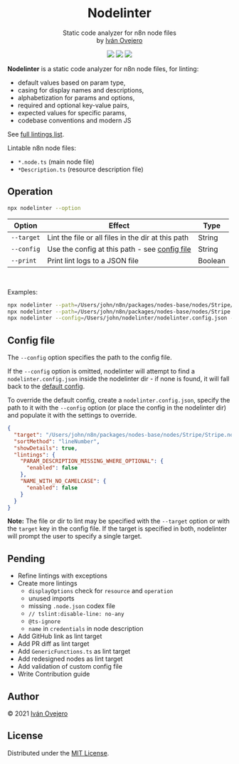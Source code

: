 <!-- <p align="center">
  <img src="logo.png" width="450" alt="Nodelinter logo" />
</p> -->

<p align="center">
  <h1 align="center">Nodelinter</h1>
</p>

<p align="center">
  Static code analyzer for n8n node files<br />
  by <a href="https://github.com/ivov">Iván Ovejero</a>
</p>

<p align="center">
  <img src="https://img.shields.io/badge/status-work%20in%20progress-blue">
  <a href="https://github.com/n8n-io"><img src="https://img.shields.io/badge/org-n8n-ff6d5a"></a>
  <img src="https://img.shields.io/badge/license-MIT-brightgreen">
</p>

<!-- <p align="center">
  <img src="screenshot.png" width="450" alt="Nodelinter screenshot" />
</p> -->

**Nodelinter** is a static code analyzer for n8n node files, for linting:

- default values based on param type,
- casing for display names and descriptions,
- alphabetization for params and options,
- required and optional key-value pairs,
- expected values for specific params,
- codebase conventions and modern JS

See [full lintings list](./src/lintings.ts).

Lintable n8n node files:

- `*.node.ts` (main node file)
- `*Description.ts` (resource description file)

## Operation

```sh
npx nodelinter --option
```

| Option     | Effect                                                        | Type    |
| ---------- | ------------------------------------------------------------- | ------- |
| `--target` | Lint the file or all files in the dir at this path            | String  |
| `--config` | Use the config at this path - see [config file](#config-file) | String  |
| `--print`  | Print lint logs to a JSON file                                | Boolean |

<br />

Examples:

```sh
npx nodelinter --path=/Users/john/n8n/packages/nodes-base/nodes/Stripe/Stripe.node.ts
npx nodelinter --path=/Users/john/n8n/packages/nodes-base/nodes/Stripe
npx nodelinter --config=/Users/john/nodelinter/nodelinter.config.json --print
```

## Config file

The `--config` option specifies the path to the config file.

If the `--config` option is omitted, nodelinter will attempt to find a `nodelinter.config.json` inside the nodelinter dir - if none is found, it will fall back to the [default config](./src/defaultConfig.ts).

To override the default config, create a `nodelinter.config.json`, specify the path to it with the `--config` option (or place the config in the nodelinter dir) and populate it with the settings to override.

```json
{
  "target": "/Users/john/n8n/packages/nodes-base/nodes/Stripe/Stripe.node.ts",
  "sortMethod": "lineNumber",
  "showDetails": true,
  "lintings": {
    "PARAM_DESCRIPTION_MISSING_WHERE_OPTIONAL": {
      "enabled": false
    },
    "NAME_WITH_NO_CAMELCASE": {
      "enabled": false
    }
  }
}
```

**Note:** The file or dir to lint may be specified with the `--target` option or with the `target` key in the config file. If the target is specified in both, nodelinter will prompt the user to specify a single target.

<!-- ## Classification

Lintings are tagged with one or more **lint areas**, i.e. the section of code affected by the linting, such as `default` (default values), `displayName` (user-facing names for params and options), `limit` (limit params), etc.

Every linting also flags a single **lint issue**, i.e. the type of problem flagged by the linting, such as `alphabetization` (alphabetical sorting of params or options), `casing` (proper casing for user-facing param names and options), `missing` (for missing context-dependent key-value pairs), etc.

Lintings can be toggled on and off by lint area, by lint issue, or individually. -->

## Pending

- Refine lintings with exceptions
- Create more lintings
  - `displayOptions` check for `resource` and `operation`
  - unused imports
  - missing `.node.json` codex file
  - `// tslint:disable-line: no-any`
  - `@ts-ignore`
  - `name` in `credentials` in node description
- Add GitHub link as lint target
- Add PR diff as lint target
- Add `GenericFunctions.ts` as lint target
- Add redesigned nodes as lint target
- Add validation of custom config file
- Write Contribution guide

## Author

© 2021 [Iván Ovejero](https://github.com/ivov)

## License

Distributed under the [MIT License](LICENSE.md).
